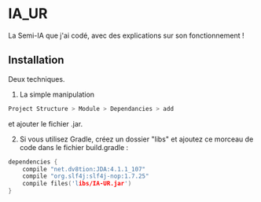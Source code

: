 # IA_UR
La Semi-IA que j'ai codé, avec des explications sur son fonctionnement !

## Installation

Deux techniques.
1. La simple manipulation
```bash 
Project Structure > Module > Dependancies > add
```
et ajouter le fichier .jar.

2. Si vous utilisez Gradle, créez un dossier "libs" et ajoutez ce morceau de code dans le fichier build.gradle : 

```c
dependencies {
    compile "net.dv8tion:JDA:4.1.1_107"
    compile "org.slf4j:slf4j-nop:1.7.25"
    compile files('libs/IA-UR.jar')
}
```
